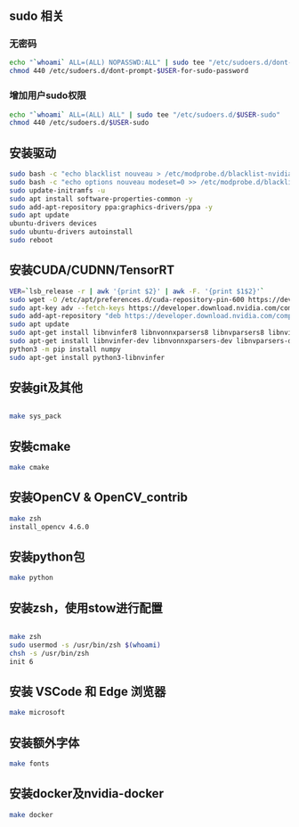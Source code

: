 #

## sudo 相关

### 无密码

```bash
echo "`whoami` ALL=(ALL) NOPASSWD:ALL" | sudo tee "/etc/sudoers.d/dont-prompt-$USER-for-sudo-password"
chmod 440 /etc/sudoers.d/dont-prompt-$USER-for-sudo-password
```

### 增加用户sudo权限

```bash
echo "`whoami` ALL=(ALL) ALL" | sudo tee "/etc/sudoers.d/$USER-sudo"
chmod 440 /etc/sudoers.d/$USER-sudo
```

## 安装驱动

```bash
sudo bash -c "echo blacklist nouveau > /etc/modprobe.d/blacklist-nvidia-nouveau.conf"
sudo bash -c "echo options nouveau modeset=0 >> /etc/modprobe.d/blacklist-nvidia-nouveau.conf"
sudo update-initramfs -u
sudo apt install software-properties-common -y
sudo add-apt-repository ppa:graphics-drivers/ppa -y
sudo apt update
ubuntu-drivers devices
sudo ubuntu-drivers autoinstall
sudo reboot
```

## 安装CUDA/CUDNN/TensorRT

```bash
VER=`lsb_release -r | awk '{print $2}' | awk -F. '{print $1$2}'`
sudo wget -O /etc/apt/preferences.d/cuda-repository-pin-600 https://developer.download.nvidia.com/compute/cuda/repos/ubuntu$VER/x86_64/cuda-ubuntu$VER.pin
sudo apt-key adv --fetch-keys https://developer.download.nvidia.com/compute/cuda/repos/ubuntu$VER/x86_64/7fa2af80.pub
sudo add-apt-repository "deb https://developer.download.nvidia.com/compute/cuda/repos/ubuntu$VER/x86_64/ /"
sudo apt update
sudo apt-get install libnvinfer8 libnvonnxparsers8 libnvparsers8 libnvinfer-plugin8
sudo apt-get install libnvinfer-dev libnvonnxparsers-dev libnvparsers-dev libnvinfer-plugin-dev
python3 -m pip install numpy
sudo apt-get install python3-libnvinfer

```

## 安装git及其他

```bash

make sys_pack

```
## 安裝cmake

```bash
make cmake
```

## 安装OpenCV & OpenCV_contrib

```bash
make zsh
install_opencv 4.6.0
```

## 安装python包

```bash
make python
```

## 安装zsh，使用stow进行配置

```bash

make zsh
sudo usermod -s /usr/bin/zsh $(whoami)
chsh -s /usr/bin/zsh
init 6

```

## 安装 VSCode 和 Edge 浏览器

```bash
make microsoft
```

## 安装额外字体


```bash
make fonts
```

## 安装docker及nvidia-docker

```bash
make docker
```

